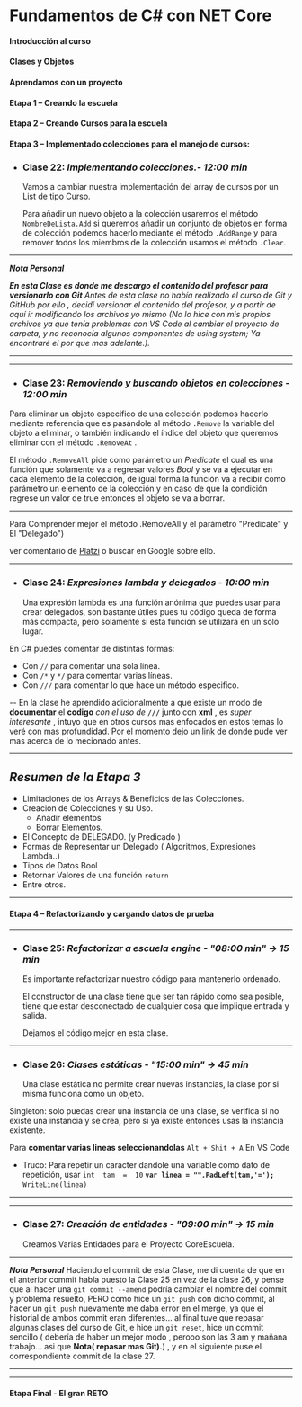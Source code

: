 ﻿
# Fundamentos de **C#** con NET Core

#### Introducción al curso

#### Clases y Objetos

#### Aprendamos con un proyecto

#### Etapa 1 – Creando la escuela

#### Etapa 2 – Creando Cursos para la escuela

#### Etapa 3 – Implementado colecciones para el manejo de cursos:


-  ### Clase 22: *Implementando colecciones.- 12:00 min*

	Vamos a cambiar nuestra implementación del array de cursos por un List de tipo Curso. 
	
	Para añadir un nuevo objeto a la colección usaremos el método `NombreDeLista.Add` si queremos añadir un conjunto de objetos en forma de colección podemos hacerlo mediante el método `.AddRange` y para remover todos los miembros de la colección usamos el método `.Clear`.
----
***Nota Personal***

***En esta Clase es donde me descargo el contenido del profesor para versionarlo con Git*** *Antes de esta clase no 		había realizado el curso de Git y GitHub por ello , decidí versionar el contenido del profesor, y a partir de aquí ir modificando los archivos yo mismo (No lo hice con mis propios archivos ya que tenía problemas con VS Code al cambiar el proyecto de carpeta, y no reconocía algunos componentes de using system; Ya encontraré el por que mas adelante.).*

---
---
- ### Clase 23: *Removiendo y buscando objetos en colecciones - 12:00 min*

Para eliminar un objeto especifico de una colección podemos hacerlo mediante referencia que es pasándole al método `.Remove` la variable del objeto a eliminar, o también indicando el índice del objeto que queremos eliminar con el método `.RemoveAt` .   

El método `.RemoveAll` pide como parámetro un *Predicate* el cual es una función que solamente va a regresar valores *Bool* y se va a ejecutar en cada elemento de la colección, de igual forma la función va a recibir como parámetro un elemento de la colección y en caso de que la condición regrese un valor de true entonces el objeto se va a borrar.

---
Para Comprender mejor el método .RemoveAll y el parámetro "Predicate" y El "Delegado") 

ver comentario de [Platzi](https://platzi.com/comentario/436623/) o buscar en Google sobre ello.

---
- ### Clase 24: *Expresiones lambda y delegados - 10:00 min*

	Una expresión lambda es una función anónima que puedes usar para crear delegados, son bastante útiles pues tu código queda de forma más compacta, pero solamente si esta función se utilizara en un solo lugar.

En C# puedes comentar de distintas formas:

-   Con  `//`  para comentar una sola línea.
-   Con  `/*`  y  `*/`  para comentar varias líneas.
-   Con  `///`  para comentar lo que hace un método especifico.

--	En la clase he aprendido adicionalmente a que existe un modo de **documentar** el **codigo** *con el uso de* **`///`** junto con **xml** , es *super interesante* , intuyo que en otros cursos mas enfocados en estos temas lo veré con mas profundidad. Por el momento dejo un [link](https://docs.microsoft.com/es-es/dotnet/csharp/codedoc) de donde pude ver mas acerca de lo mecionado antes.

---
## *Resumen de la Etapa 3*

- Limitaciones de los Arrays & Beneficios de las Colecciones.
- Creacion de Colecciones y su Uso.
	- Añadir elementos
	- Borrar Elementos.
- El Concepto de DELEGADO. (y Predicado )
- Formas de Representar un Delegado ( Algoritmos, Expresiones Lambda..)
- Tipos de Datos Bool 
- Retornar Valores de una función `return`
- Entre otros.

---
#### Etapa 4 – Refactorizando y cargando datos de prueba
  ---
- ### Clase 25: *Refactorizar a escuela engine - "08:00 min" -> 15 min*

	Es importante refactorizar nuestro código para mantenerlo ordenado.

	El constructor de una clase tiene que ser tan rápido como sea posible, tiene que estar desconectado de cualquier cosa que implique entrada y salida.
	
	Dejamos el código mejor en esta clase.


---
- ### Clase 26: *Clases estáticas - "15:00 min" -> 45 min*

	Una clase estática no permite crear nuevas instancias, la clase por si misma funciona como un objeto.
	
Singleton:  solo puedas crear una instancia de una clase, se verifica si no existe una instancia y se crea, pero si ya existe entonces usas la instancia existente.

Para **comentar varias lineas seleccionandolas** `Alt + Shit + A` En VS Code 

- Truco: Para repetir un caracter dandole una variable como dato de repetición, usar 
`int  tam  =  10`
**`var linea = "".PadLeft(tam,'=');`** 
`WriteLine(linea)`

---

---
- ### Clase 27: *Creación de entidades - "09:00 min" -> 15 min*

	Creamos Varias Entidades para el Proyecto CoreEscuela.

---

***Nota Personal***
Haciendo el commit de esta Clase, me di cuenta de que en el anterior commit había puesto la Clase 25 en vez de la clase 26, y pense que al hacer una `git commit --amend` podría cambiar el nombre del commit y problema resuelto, PERO como hice un `git push` con dicho commit, al hacer un `git push` nuevamente me daba error en el merge, ya que el historial de ambos commit eran diferentes... al final tuve que repasar algunas clases del curso de Git, e hice un `git reset`, hice un commit sencillo ( debería de haber un mejor modo , perooo son las 3 am y mañana trabajo... asi que **Nota( repasar mas Git).**) , y en el siguiente puse el correspondiente commit de la clase 27.

---
---

#### Etapa Final - El gran RETO

